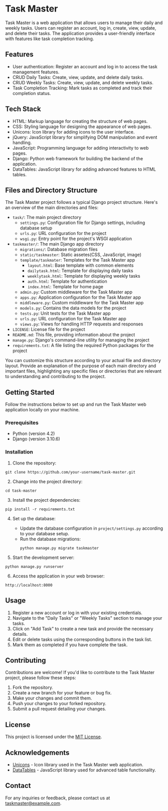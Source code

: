 # Task Master

Task Master is a web application that allows users to manage their daily and weekly tasks. Users can register an account, log in, create, view, update, and delete their tasks. The application provides a user-friendly interface with features like task completion tracking.

## Features

- User authentication: Register an account and log in to access the task management features.
- CRUD Daily Tasks: Create, view, update, and delete daily tasks.
- CRUD Weekly Tasks: Create, view, update, and delete weekly tasks.
- Task Completion Tracking: Mark tasks as completed and track their completion status.

## Tech Stack

- HTML: Markup language for creating the structure of web pages.
- CSS: Styling language for designing the appearance of web pages.
- Unicons: Icon library for adding icons to the user interface.
- jQuery: JavaScript library for simplifying DOM manipulation and event handling.
- JavaScript: Programming language for adding interactivity to web pages.
- Django: Python web framework for building the backend of the application.
- DataTables: JavaScript library for adding advanced features to HTML tables.

## Files and Directory Structure

The Task Master project follows a typical Django project structure. Here's an overview of the main directories and files:

- `task/`: The main project directory
  - `settings.py`: Configuration file for Django settings, including database setup
  - `urls.py`: URL configuration for the project
  - `wsgi.py`: Entry point for the project's WSGI application
- `taskmaster/`: The main Django app directory
  - `migrations/`: Database migration files
  - `static/taskmaster`: Static assetes(CSS, JavaScript, image)
  - `template/taskmater`: Templates for the Task Master app
    - `layout.html`: Base template with common elements
    - `dailytask.html`: Template for displaying daily tasks
    - `weeklytask.html`: Template for displaying weekly tasks
    - `auth.html`: Template for authentication
    - `index.html`: Template for home page
  - `admin.py`: Custom middleware for the Task Master app
  - `apps.py`: Application configuration for the Task Master app
  - `middleware.py`: Custom middleware for the Task Master app
  - `models.py`: Contains the data models for the project
  - `tests.py`: Unit tests for the Task Master app
  - `urls.py`: URL configuration for the Task Master app
  - `views.py`: Views for handling HTTP requests and responses
- `LICENSE`: License file for the project 
- `README.md`: This file, providing information about the project
- `manage.py`: Django's command-line utility for managing the project
- `requirements.txt`: A file listing the required Python packages for the project

You can customize this structure according to your actual file and directory layout. Provide an explanation of the purpose of each main directory and important files, highlighting any specific files or directories that are relevant to understanding and contributing to the project.

## Getting Started

Follow the instructions below to set up and run the Task Master web application locally on your machine.

### Prerequisites

- Python (version 4.2)
- Django (version 3.10.6)

### Installation

1. Clone the repository:

```
git clone https://github.com/your-username/task-master.git
```

2. Change into the project directory:

```
cd task-master
```

3. Install the project dependencies:

```
pip install -r requirements.txt
```

4. Set up the database:
   - Update the database configuration in `project/settings.py` according to your database setup.
   - Run the database migrations:
     ```
     python manage.py migrate taskmaster
     ```

5. Start the development server:

```
python manage.py runserver
```

6. Access the application in your web browser:

```
http://localhost:8000
```

## Usage

1. Register a new account or log in with your existing credentials.
2. Navigate to the "Daily Tasks" or "Weekly Tasks" section to manage your tasks.
3. Click on "Add Task" to create a new task and provide the necessary details.
4. Edit or delete tasks using the corresponding buttons in the task list.
5. Mark them as completed if you have complete the task.

## Contributing

Contributions are welcome! If you'd like to contribute to the Task Master project, please follow these steps:

1. Fork the repository.
2. Create a new branch for your feature or bug fix.
3. Make your changes and commit them.
4. Push your changes to your forked repository.
5. Submit a pull request detailing your changes.

## License

This project is licensed under the [MIT License](https://opensource.org/licenses/MIT).

## Acknowledgements

- [Unicons](https://iconscout.com/unicons) - Icon library used in the Task Master web application.
- [DataTables](https://datatables.net/) - JavaScript library used for advanced table functionality.

## Contact

For any inquiries or feedback, please contact us at taskmaster@example.com.
